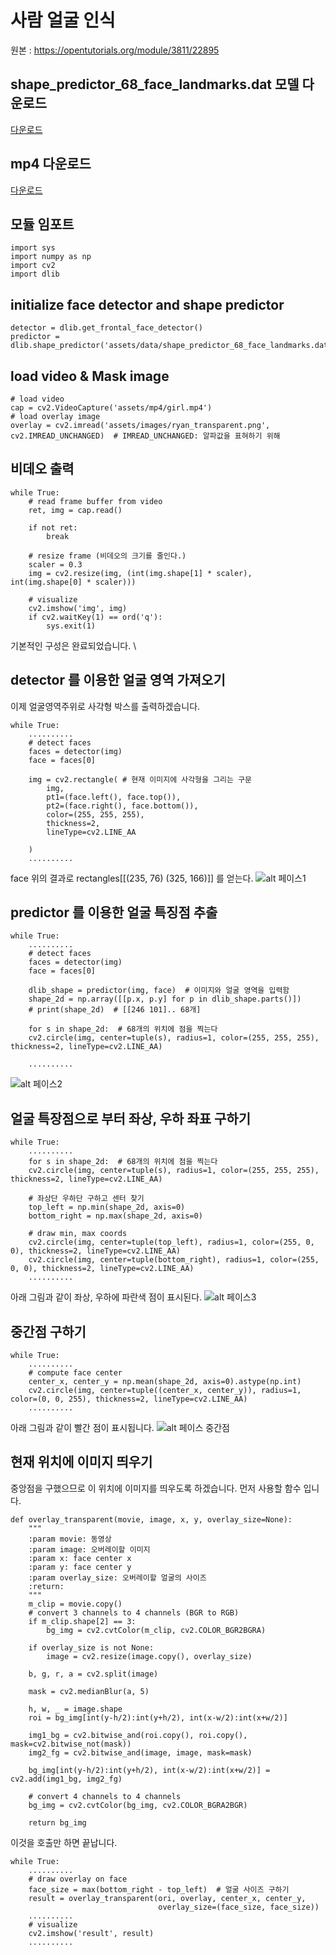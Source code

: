 # 사람 얼굴 인식
원본 : https://opentutorials.org/module/3811/22895

## shape_predictor_68_face_landmarks.dat 모델 다운로드
[다운로드](https://github.com/davisking/dlib-models/blob/master/shape_predictor_68_face_landmarks.dat.bz2)

## mp4 다운로드
[다운로드](https://www.pexels.com/)
## 모듈 임포트
```
import sys
import numpy as np
import cv2
import dlib
```

## initialize face detector and shape predictor
```
detector = dlib.get_frontal_face_detector()
predictor = dlib.shape_predictor('assets/data/shape_predictor_68_face_landmarks.dat')
```

##  load video & Mask image
```
# load video
cap = cv2.VideoCapture('assets/mp4/girl.mp4')
# load overlay image
overlay = cv2.imread('assets/images/ryan_transparent.png', cv2.IMREAD_UNCHANGED)  # IMREAD_UNCHANGED: 알파값을 표혀하기 위해
```

## 비데오 출력
```
while True:
    # read frame buffer from video
    ret, img = cap.read()

    if not ret:
        break

    # resize frame (비데오의 크기를 줄인다.)
    scaler = 0.3
    img = cv2.resize(img, (int(img.shape[1] * scaler), int(img.shape[0] * scaler)))
  
    # visualize
    cv2.imshow('img', img)
    if cv2.waitKey(1) == ord('q'):
        sys.exit(1)
```
기본적인 구성은 완료되었습니다. \
## detector 를 이용한 얼굴 영역 가져오기
이제 얼굴영역주위로 사각형 박스를 출력하겠습니다.
```
while True:
    ..........
    # detect faces
    faces = detector(img)
    face = faces[0]

    img = cv2.rectangle( # 현재 이미지에 사각형을 그리는 구문
        img,
        pt1=(face.left(), face.top()),
        pt2=(face.right(), face.bottom()),
        color=(255, 255, 255),
        thickness=2,
        lineType=cv2.LINE_AA

    )
    ..........
```
face 위의 결과로 rectangles[[(235, 76) (325, 166)]] 를 얻는다.
![alt 페이스1](assets/images/doc1.png)

## predictor 를 이용한 얼굴 특징점 추출
```
while True:
    ..........
    # detect faces
    faces = detector(img)
    face = faces[0]

    dlib_shape = predictor(img, face)  # 이미지와 얼굴 영역을 입력함
    shape_2d = np.array([[p.x, p.y] for p in dlib_shape.parts()])
    # print(shape_2d)  # [[246 101].. 68개]
    
    for s in shape_2d:  # 68개의 위치에 점을 찍는다
    cv2.circle(img, center=tuple(s), radius=1, color=(255, 255, 255), thickness=2, lineType=cv2.LINE_AA)

    ..........
```
![alt 페이스2](assets/images/doc2.png)

## 얼굴 특장점으로 부터 좌상, 우하 좌표 구하기
```
while True:
    ..........
    for s in shape_2d:  # 68개의 위치에 점을 찍는다
    cv2.circle(img, center=tuple(s), radius=1, color=(255, 255, 255), thickness=2, lineType=cv2.LINE_AA)

    # 좌상단 우하단 구하고 센터 찾기
    top_left = np.min(shape_2d, axis=0)
    bottom_right = np.max(shape_2d, axis=0)

    # draw min, max coords
    cv2.circle(img, center=tuple(top_left), radius=1, color=(255, 0, 0), thickness=2, lineType=cv2.LINE_AA)
    cv2.circle(img, center=tuple(bottom_right), radius=1, color=(255, 0, 0), thickness=2, lineType=cv2.LINE_AA)
    ..........
```
아래 그림과 같이 좌상, 우하에 파란색 점이 표시된다.
![alt 페이스3](assets/images/doc3.png)

## 중간점 구하기
```
while True:
    ..........
    # compute face center
    center_x, center_y = np.mean(shape_2d, axis=0).astype(np.int)
    cv2.circle(img, center=tuple((center_x, center_y)), radius=1, color=(0, 0, 255), thickness=2, lineType=cv2.LINE_AA)
    ..........
```
아래 그림과 같이 빨간 점이 표시됩니다.
![alt 페이스 중간점](assets/images/doc4.png)

## 현재 위치에 이미지 띄우기
중앙점을 구했으므로 이 위치에 이미지를 띄우도록 하겠습니다.
먼저 사용할 함수 입니다.
```
def overlay_transparent(movie, image, x, y, overlay_size=None):
    """
    :param movie: 동영상 
    :param image: 오버레이할 이미지
    :param x: face center x
    :param y: face center y
    :param overlay_size: 오버레이할 얼굴의 사이즈
    :return:
    """
    m_clip = movie.copy()
    # convert 3 channels to 4 channels (BGR to RGB)
    if m_clip.shape[2] == 3:
        bg_img = cv2.cvtColor(m_clip, cv2.COLOR_BGR2BGRA)

    if overlay_size is not None:
        image = cv2.resize(image.copy(), overlay_size)

    b, g, r, a = cv2.split(image)

    mask = cv2.medianBlur(a, 5)

    h, w, _ = image.shape
    roi = bg_img[int(y-h/2):int(y+h/2), int(x-w/2):int(x+w/2)]

    img1_bg = cv2.bitwise_and(roi.copy(), roi.copy(), mask=cv2.bitwise_not(mask))
    img2_fg = cv2.bitwise_and(image, image, mask=mask)

    bg_img[int(y-h/2):int(y+h/2), int(x-w/2):int(x+w/2)] = cv2.add(img1_bg, img2_fg)

    # convert 4 channels to 4 channels
    bg_img = cv2.cvtColor(bg_img, cv2.COLOR_BGRA2BGR)

    return bg_img
```
이것을 호출만 하면 끝납니다.
```
while True:
    ..........
    # draw overlay on face
    face_size = max(bottom_right - top_left)  # 얼굴 사이즈 구하기
    result = overlay_transparent(ori, overlay, center_x, center_y,
                                 overlay_size=(face_size, face_size))
    ..........
    # visualize
    cv2.imshow('result', result)
    ..........
```


